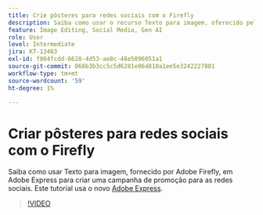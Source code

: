 ```yaml
---
title: Crie pôsteres para redes sociais com o Firefly
description: Saiba como usar o recurso Texto para imagem, oferecido pelo Adobe Firefly, para criar uma campanha promocional para as redes sociais
feature: Image Editing, Social Media, Gen AI
role: User
level: Intermediate
jira: KT-13463
exl-id: f004fcdd-6628-4d53-ae8c-48e5096051a1
source-git-commit: 068b3b3cc5c5d6281e06d810a1ee5e3242227881
workflow-type: tm+mt
source-wordcount: '59'
ht-degree: 1%

---
```


# Criar pôsteres para redes sociais com o Firefly

Saiba como usar Texto para imagem, fornecido por Adobe Firefly, em Adobe Express para criar uma campanha de promoção para as redes sociais. Este tutorial usa o novo [Adobe Express](https://www.adobe.com/express/).

>[!VIDEO](https://video.tv.adobe.com/v/3420533?quality=12&learn=on&hidetitle=true)

